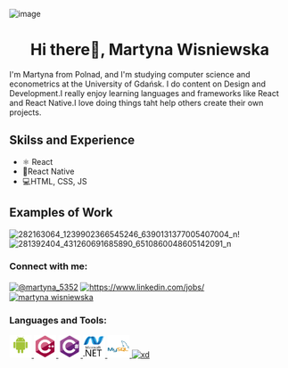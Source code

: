 ![image](https://user-images.githubusercontent.com/100945749/170064614-aee51efb-ed21-4e7b-91a7-a6140c5b0c57.png)


<h1 align="center">Hi there👋, Martyna Wisniewska</h1>
 I'm Martyna from Polnad, and I'm studying computer science and econometrics at the University of Gdańsk. I do content on Design and Development.I really enjoy learning languages and frameworks like React and React Native.I love doing things taht help others create their own projects.
 
 
## Skilss and Experience
* ⚛️ React
* 📲React Native 
* 💻HTML, CSS, JS

## Examples of Work
![282163064_1239902366545246_6390131377005407004_n](https://user-images.githubusercontent.com/100945749/170069616-eb241051-e88a-4ad8-aa20-14264aa2312f.jpg)!![281392404_431260691685890_6510860048605142091_n](https://user-images.githubusercontent.com/100945749/170072095-e09d31fc-288a-4ea8-934a-80ac750a1765.jpg)










<h3 align="left">Connect with me:</h3>
<p align="left">
<a href="https://twitter.com/@martyna_5352" target="blank"><img align="center" src="https://raw.githubusercontent.com/rahuldkjain/github-profile-readme-generator/master/src/images/icons/Social/twitter.svg" alt="@martyna_5352" height="30" width="40" /></a>
<a href="https://linkedin.com/in/https://www.linkedin.com/jobs/" target="blank"><img align="center" src="https://raw.githubusercontent.com/rahuldkjain/github-profile-readme-generator/master/src/images/icons/Social/linked-in-alt.svg" alt="https://www.linkedin.com/jobs/" height="30" width="40" /></a>
<a href="https://fb.com/martyna wisniewska" target="blank"><img align="center" src="https://raw.githubusercontent.com/rahuldkjain/github-profile-readme-generator/master/src/images/icons/Social/facebook.svg" alt="martyna wisniewska" height="30" width="40" /></a>
</p>

<h3 align="left">Languages and Tools:</h3>
<p align="left"> <a href="https://developer.android.com" target="_blank" rel="noreferrer"> <img src="https://raw.githubusercontent.com/devicons/devicon/master/icons/android/android-original-wordmark.svg" alt="android" width="40" height="40"/> </a> <a href="https://www.w3schools.com/cpp/" target="_blank" rel="noreferrer"> <img src="https://raw.githubusercontent.com/devicons/devicon/master/icons/cplusplus/cplusplus-original.svg" alt="cplusplus" width="40" height="40"/> </a> <a href="https://www.w3schools.com/cs/" target="_blank" rel="noreferrer"> <img src="https://raw.githubusercontent.com/devicons/devicon/master/icons/csharp/csharp-original.svg" alt="csharp" width="40" height="40"/> </a> <a href="https://dotnet.microsoft.com/" target="_blank" rel="noreferrer"> <img src="https://raw.githubusercontent.com/devicons/devicon/master/icons/dot-net/dot-net-original-wordmark.svg" alt="dotnet" width="40" height="40"/> </a> <a href="https://www.mysql.com/" target="_blank" rel="noreferrer"> <img src="https://raw.githubusercontent.com/devicons/devicon/master/icons/mysql/mysql-original-wordmark.svg" alt="mysql" width="40" height="40"/> </a> <a href="https://www.adobe.com/products/xd.html" target="_blank" rel="noreferrer"> <img src="https://cdn.worldvectorlogo.com/logos/adobe-xd.svg" alt="xd" width="40" height="40"/> </a> </p>


